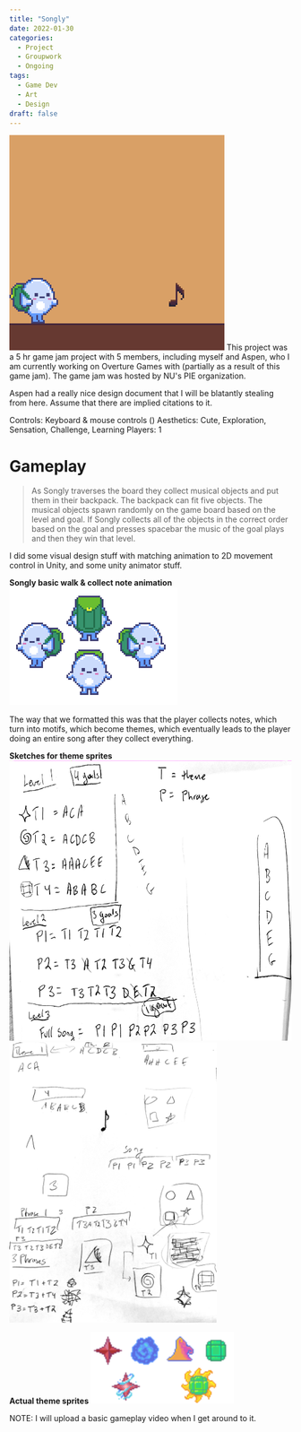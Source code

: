 ```yaml
---
title: "Songly"
date: 2022-01-30
categories: 
  - Project
  - Groupwork
  - Ongoing
tags:
  - Game Dev
  - Art
  - Design
draft: false
---
```

<img src = "Songly_Promo-export.gif" description = "Small blob wearing a backpack yoinks a music note. Logo that reads 'Songly' drops down from above, and then disappears. The note grows back like a plant; this gif is a loop.">
This project was a 5 hr game jam project with 5 members, including myself and Aspen, who I am currently working on Overture Games with (partially as a result of this game jam). The game jam was hosted by NU's PIE organization.

Aspen had a really nice design document that I will be blatantly stealing from here. Assume that there are implied citations to it. 

Controls: Keyboard & mouse controls () 
Aesthetics: Cute, Exploration, Sensation, Challenge, Learning
Players: 1

# Gameplay
> As Songly traverses the board they collect musical objects and put them in their backpack. The backpack can fit five objects. The musical objects spawn randomly on the game board based on the level and goal. If Songly collects all of the objects in the correct order based on the goal and presses spacebar the music of the goal plays and then they win that level. 

I did some visual design stuff with matching animation to 2D movement control in Unity, and some unity animator stuff. 

**Songly basic walk & collect note animation**
<img src = "All_Walks.gif">

The way that we formatted this was that the player collects notes, which turn into motifs, which become themes, which eventually leads to the player doing an entire song after they collect everything. 

**Sketches for theme sprites**
<img src = "Theme_Visual.png" height = 500>
<img src = "Theme_Brainstorm.png" height = 500>

**Actual theme sprites**
<img src = "icons.gif" height = 128>

NOTE: I will upload a basic gameplay video when I get around to it.

